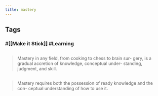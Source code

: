 ```yaml
---
title: mastery
---
```


## Tags
### #[[Make it Stick]] #Learning
##
> Mastery in any field, from cooking to chess to brain sur- gery, is a gradual accretion of knowledge, conceptual under- standing, judgment, and skill.
##
> Mastery requires both the possession of ready knowledge and the con- ceptual understanding of how to use it.
##
